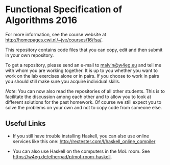 # Functional Specification of Algorithms 2016

For more information, see the course website at
<http://homepages.cwi.nl/~jve/courses/16/fsa/>.

This repository contains code files that you can copy, edit
and then submit in your own repository.

To get a repository, please send an e-mail to malvin@w4eg.eu
and tell me with whom you are working together. It is up to
you whether you want to work on the lab exercises alone or in
pairs. If you choose to work in pairs you should still make
sure you acquire individual skills.

*Note*: You can now also read the repositories of all other
students. This is to facilitate the discussion among each
other and to allow you to look at different solutions for
the past homework.
Of course we still expect you to solve the problems on
your own and not to copy code from someone else.

## Useful Links

- If you still have trouble installing Haskell, you can also
    use online services like this one:
    <http://rextester.com/l/haskell_online_compiler>

- You can also use Haskell on the computers in the MoL room.
    See <https://w4eg.de/etherpad/p/mol-room-haskell>.
